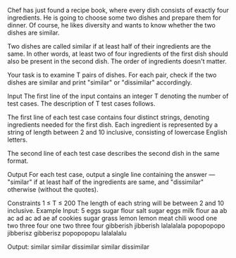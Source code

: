 Chef has just found a recipe book, where every dish consists of exactly four ingredients. He is going to choose some two dishes and prepare them for dinner. Of course, he likes diversity and wants to know whether the two dishes are similar.

Two dishes are called similar if at least half of their ingredients are the same. In other words, at least two of four ingredients of the first dish should also be present in the second dish. The order of ingredients doesn't matter.

Your task is to examine T pairs of dishes. For each pair, check if the two dishes are similar and print "similar" or "dissimilar" accordingly.

Input
The first line of the input contains an integer T denoting the number of test cases. The description of T test cases follows.

The first line of each test case contains four distinct strings, denoting ingredients needed for the first dish. Each ingredient is represented by a string of length between 2 and 10 inclusive, consisting of lowercase English letters.

The second line of each test case describes the second dish in the same format.

Output
For each test case, output a single line containing the answer — "similar" if at least half of the ingredients are same, and "dissimilar" otherwise (without the quotes).

Constraints
1 ≤ T ≤ 200
The length of each string will be between 2 and 10 inclusive.
Example
Input:
5
eggs sugar flour salt
sugar eggs milk flour
aa ab ac ad
ac ad ae af
cookies sugar grass lemon
lemon meat chili wood
one two three four
one two three four
gibberish jibberish lalalalala popopopopo
jibberisz gibberisz popopopopu lalalalalu

Output:
similar
similar
dissimilar
similar
dissimilar
